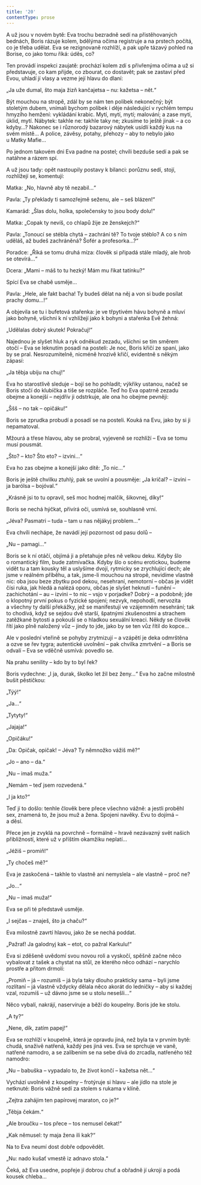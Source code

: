 ```yaml
---
title: '20'
contentType: prose
---
```


<section>

A už jsou v novém bytě: Eva trochu bezradně sedí na přistěhovaných bednách, Boris rázuje kolem, bdělýma očima registruje a na prstech počítá, co je třeba udělat. Eva se rezignovaně rozhlíží, a pak upře tázavý pohled na Borise, co jako tomu říká: úděs, co?

Ten provádí inspekci zaujatě: prochází kolem zdí s přivřenýma očima a už si představuje, co kam přijde, co zbourat, co dostavět; pak se zastaví před Evou, uhladí jí vlasy a vezme její hlavu do dlaní:

„Ja uže dumal, što maja žizň kančajetsa – nu: kažetsa – nět.“

Být mouchou na stropě, zdál by se nám ten polibek nekonečný; být stoletým dubem, vnímali bychom polibek i děje následující v rychlém tempu hmyzího hemžení: vykládání krabic. Mytí, mytí, mytí; malování; a zase mytí, úklid, mytí. Nábytek: takhle ne: takhle taky ne; zkusíme to ještě jinak – a co kdyby…? Nakonec se i různorodý bazarový nábytek usídlí každý kus na svém místě… A police, závěsy, potahy, přehozy – aby to nebylo jako u Matky Mafie…

Po jednom takovém dni Eva padne na postel; chvíli bezduše sedí a pak se natáhne a rázem spí.

A už jsou tady: opět nastoupily postavy k bilanci: porůznu sedí, stojí, rozhlížejí se, komentují:

Matka: „No, hlavně aby tě nezabil…“

Pavla: „Ty překlady ti samozřejmě seženu, ale – seš blázen!“

Kamarád: „Šlas dolu, holka, společensky to jsou body dolu!“

Matka: „Copak ty nevíš, co chlapů žije ze ženskejch?“

Pavla: „Tonoucí se stébla chytá – zachrání tě? To tvoje stéblo? A co s ním uděláš, až budeš zachráněná? Šofér a profesorka…?“

Poradce: „Říká se tomu druhá míza: člověk si připadá stále mladý, ale hrob se otevírá…“

Dcera: „Mami – máš to tu hezký! Mám mu řikat tatínku?“

Spící Eva se chabě usměje…

Pavla: „Hele, ale fakt bacha! Ty budeš dělat na něj a von si bude posílat prachy domu…!“

A objevila se tu i bufetová stařenka: je ve třpytivém hávu bohyně a mluví jako bohyně, všichni k ní vzhlížejí jako k bohyni a stařenka Evě žehná:

„Udělalas dobrý skutek! Pokračuj!“

Najednou je slyšet hluk a ryk odněkud zezadu, všichni se tím směrem otočí – Eva se leknutím posadí na posteli: Je noc, Boris křičí ze spaní, jako by se pral. Nesrozumitelně, nicméně hrozivě křičí, evidentně s někým zápasí:

„Ja těbja ubiju na chuj!“

Eva ho starostlivě sleduje – bojí se ho pohladit; výkřiky ustanou, načež se Boris stočí do klubíčka a tiše se rozpláče. Teď ho Eva opatrně zezadu obejme a konejší – nejdřív ji odstrkuje, ale ona ho obejme pevněji:

„Ššš – no tak – opičáku!“

Boris se zprudka probudí a posadí se na posteli. Kouká na Evu, jako by si ji nepamatoval.

Mžourá a třese hlavou, aby se probral, vyjeveně se rozhlíží – Eva se tomu musí pousmát.

„Što? – kto? Što eto? – izvini…“

Eva ho zas obejme a konejší jako dítě: „To nic…“

Boris je ještě chvilku ztuhlý, pak se uvolní a pousměje: „Ja kričal? – izvini – ja barólsa – bojóval.“

„Krásně jsi to tu opravil, seš moc hodnej malčik, šikovnej, díky!“

Boris se nechá hýčkat, přivírá oči, usmívá se, souhlasně vrní.

„Jéva? Pasmatri – tuda – tam u nas nějákyj problem…“

Eva chvíli nechápe, že navádí její pozornost od pasu dolů –

„Nu – pamagi…“

Boris se k ní otáčí, objímá ji a přetahuje přes ně velkou deku. Kdyby šlo o romantický film, bude zatmívačka. Kdyby šlo o scénu erotickou, budeme vidět tu a tam kousky těl a uslyšíme dvojí, rytmicky se zrychlující dech; ale jsme v reálném příběhu, a tak, jsme-li mouchou na stropě, nevidíme vlastně nic: oba jsou beze zbytku pod dekou, nesehraní, nemotorní – občas je vidět čísi ruka, jak hledá a nalézá oporu, občas je slyšet heknutí – funění – zachichotání – au – izvini – to nic – vsjo v porjadke? Dobrý – a podobně; jde o klopotný první pokus o fyzické spojení; nezvyk, nepohodlí, nervozita a všechny ty další překážky, jež se manifestují ve vzájemném nesehrání; tak to chodívá, když se sejdou dvě starší, špatnými zkušenostmi a strachem zatěžkané bytosti a pokouší se o hladkou sexuální kreaci. Někdy se člověk řítí jako plně naložený vůz – jindy to jde, jako by se ten vůz řítil do kopce…

Ale v poslední vteřině se pohyby zrytmizují – a vzápětí je deka odmrštěna a ozve se řev tygra; autentické uvolnění – pak chvilka zmrtvění – a Boris se odvalí – Eva se vděčně usmívá: povedlo se.

Na prahu senility – kdo by to byl řek?

Boris vydechne: „I ja, durak, školko let žil bez ženy…“ Eva ho začne milostně bušit pěstičkou:

„Týý!“

„Ja…“

„Tytyty!“

„Jajaja!“

„Opičáku!“

„Da: Opičak, opičak! – Jéva? Ty němnožko vážiš mě?“

„Jo – ano – da.“

„Nu – imaš muža.“

„Nemám – teď jsem rozvedená.“

„I ja kto?“

Teď jí to došlo: tenhle člověk bere přece všechno vážně: a jestli proběhl sex, znamená to, že jsou muž a žena. Spojeni navěky. Evu to dojímá – a děsí.

Přece jen je zvyklá na povrchně – formálně – hravě nezávazný svět našich přibližností, které už v příštím okamžiku neplatí…

„Jéžiš – promiň!“

„Ty chočeš mě?“

Eva je zaskočená – takhle to vlastně ani nemyslela – ale vlastně – proč ne?

„Jo…“

„Nu – imaš muža!“

Eva se při té představě usměje.

„I sejčas – znaješ, što ja chaču?“

Eva milostně zavrtí hlavou, jako že se nechá poddat.

„Pažrať! Ja galodnyj kak – etot, co pažral Karkulu!“

Eva si zděšeně uvědomí svou novou roli a vyskočí, spěšně začne něco vybalovat z tašek a chystat na stůl, ze kterého něco odhází – narychlo prostře a přitom drmolí:

„Promiň – já – rozumíš – já byla taky dlouho prakticky sama – byli jsme rozlítaní – já vlastně vždycky dělala něco akorát do ledničky – aby si každej vzal, rozumíš – už dávno jsme se u stolu nesešli…“

Něco vybalí, nakrájí, naservíruje a běží do koupelny. Boris jde ke stolu.

„A ty?“

„Nene, dík, zatím papej!“

Eva se rozhlíží v koupelně, která je opravdu jiná, než byla ta v prvním bytě: chudá, snaživě natřená, každý pes jiná ves. Eva se sprchuje ve vaně, natřené namodro, a se zalíbením se na sebe dívá do zrcadla, natřeného též namodro:

„Nu – babuška – vypadalo to, že život končí – kažetsa nět…“

Vychází uvolněně z koupelny – frotýruje si hlavu – ale jídlo na stole je netknuté: Boris vážně sedí za stolem s rukama v klíně.

„Zejtra zahájim ten papírovej maraton, co je?“

„Těbja čekám.“

„Ale broučku – tos přece – tos nemusel čekat!“

„Kak němusel: ty maja žena ili kak?“

Na to Eva neumí dost dobře odpovědět.

„Nu: nado kušať vmestě iz adnavo stola.“

Čeká, až Eva usedne, popřeje jí dobrou chuť a obřadně jí ukrojí a podá kousek chleba…

</section>
